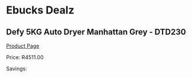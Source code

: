 
# Ebucks Dealz
## Defy 5KG Auto Dryer Manhattan Grey - DTD230
[Product Page](https://www.ebucks.com/web/shop/productSelected.do?prodId=993254069&catId=704981826)

Price: R4511.00

Savings: 


	
